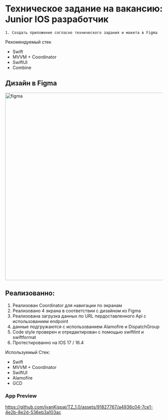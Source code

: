 # Техническое задание на вакансию: Junior IOS разработчик

    1. Создать приложение согласно технического задания и макета в Figma
Рекомендуемый стек
<ul>
  <li>Swift</li>
  <li>MVVM + Coordinator</li>
  <li>﻿SwiftUI</li>
  <li>﻿Combine</li>
  </ul>
  
  ## Дизайн в Figma

<img width="600" alt="figma" src="https://github.com/ivanKispaj/TZ_1.0/assets/91827767/0e01aa80-b3b3-44a9-8495-3b96c55b9f2a">
  
    

## Реализованно:

<ol>
  <li>Реализован Coordinator для навигации по экранам</li>
  <li>Реализовано 4 экрана в соответствии с дизайном из Figma</li>
  <li>﻿Реализована загрузка данных по URL пердоставленного Api c использованием endpoint</li>
  <li>﻿данные подгружаются с использованием Alamofire и DispatchGroup</li>
    <li>Code style проверен и отредактирован с помощью swiftlint  и swiftformat</li>
      <li>Протестированно на IOS 17 / 16.4</li>
  </ol>

Используемый Стек:
<ul>
  <li>Swift</li>
  <li>MVVM + Coordinator</li>
  <li>﻿SwiftUI</li>
  <li>﻿Alamofire</li>
    <li>﻿GCD</li>
</ul>

### App Preview


https://github.com/ivanKispaj/TZ_1.0/assets/91827767/a4936c04-7ce1-4e2b-8e2d-536eb3a103ac







